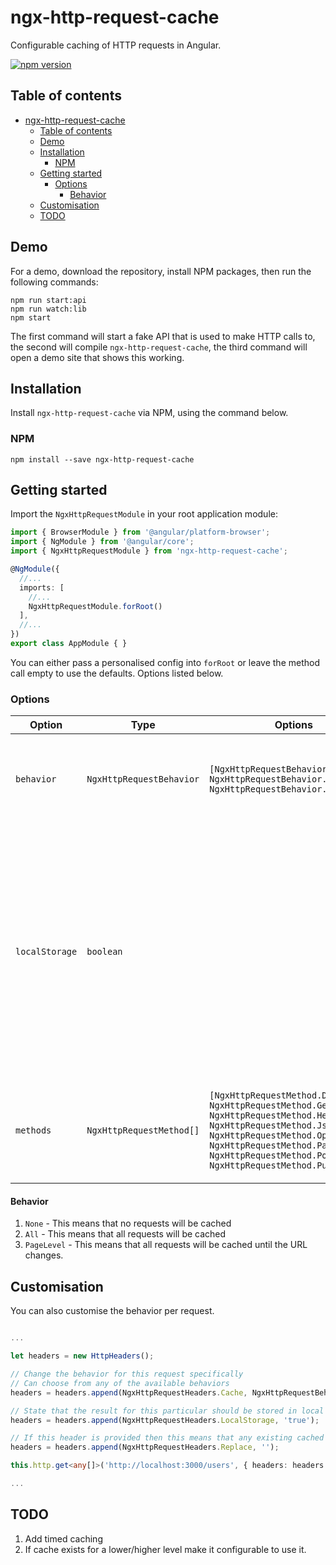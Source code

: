 # ngx-http-request-cache

Configurable caching of HTTP requests in Angular.

[![npm version](https://badge.fury.io/js/ngx-http-request-cache.svg)](https://badge.fury.io/js/ngx-http-request-cache)

## Table of contents

- [ngx-http-request-cache](#ngx-http-request-cache)
  - [Table of contents](#table-of-contents)
  - [Demo](#demo)
  - [Installation](#installation)
    - [NPM](#npm)
  - [Getting started](#getting-started)
    - [Options](#options)
      - [Behavior](#behavior)
  - [Customisation](#customisation)
  - [TODO](#todo)

## Demo

For a demo, download the repository, install NPM packages, then run the following commands:

```
npm run start:api
npm run watch:lib
npm start
```

The first command will start a fake API that is used to make HTTP calls to, the second will compile `ngx-http-request-cache`, the third command will open a demo site that shows this working.

## Installation
Install `ngx-http-request-cache` via NPM, using the command below.

### NPM
```shell
npm install --save ngx-http-request-cache
```

## Getting started
Import the `NgxHttpRequestModule` in your root application module:

```typescript
import { BrowserModule } from '@angular/platform-browser';
import { NgModule } from '@angular/core';
import { NgxHttpRequestModule } from 'ngx-http-request-cache';

@NgModule({
  //...
  imports: [
    //...
    NgxHttpRequestModule.forRoot()
  ],
  //...
})
export class AppModule { }
```

You can either pass a personalised config into `forRoot` or leave the method call empty to use the defaults. Options listed below.

### Options

| Option         | Type                     | Options                                                                                                                                                                                                                         | Default                       | Use                                                                                                                                                                                                                                 |
| -------------- | ------------------------ | ------------------------------------------------------------------------------------------------------------------------------------------------------------------------------------------------------------------------------- | ----------------------------- | ----------------------------------------------------------------------------------------------------------------------------------------------------------------------------------------------------------------------------------- |
| `behavior`     | `NgxHttpRequestBehavior` | `[NgxHttpRequestBehavior.None, NgxHttpRequestBehavior.All, NgxHttpRequestBehavior.PageLevel]`                                                                                                                                   | `NgxHttpRequestBehavior.None` | Used to define the behavior that all HTTP requests should be sent with.                                                                                                                                                             |
| `localStorage` | `boolean`                |                                                                                                                                                                                                                                 | false                         | Whether or not to store the cached results in `localStorage`. If this is set then the results will only be stored until the application is reloaded, or the page is refreshed depending on the type of behavior chosen (see below). |
| `methods`      | `NgxHttpRequestMethod[]` | `[NgxHttpRequestMethod.Delete, NgxHttpRequestMethod.Get, NgxHttpRequestMethod.Head, NgxHttpRequestMethod.Jsonp, NgxHttpRequestMethod.Options, NgxHttpRequestMethod.Patch, NgxHttpRequestMethod.Post, NgxHttpRequestMethod.Put]` | `[NgxHttpRequestMethod.Get]`  | The HTTP request types that should have hte default behavior applied to them.                                                                                                                                                       |


#### Behavior

1. `None` - This means that no requests will be cached
2. `All` - This means that all requests will be cached
3. `PageLevel` - This means that all requests will be cached until the URL changes.

## Customisation

You can also customise the behavior per request.

```typescript

...

let headers = new HttpHeaders();

// Change the behavior for this request specifically
// Can choose from any of the available behaviors
headers = headers.append(NgxHttpRequestHeaders.Cache, NgxHttpRequestBehavior);

// State that the result for this particular should be stored in local storage
headers = headers.append(NgxHttpRequestHeaders.LocalStorage, 'true');

// If this header is provided then this means that any existing cached value will be replaced
headers = headers.append(NgxHttpRequestHeaders.Replace, '');

this.http.get<any[]>('http://localhost:3000/users', { headers: headers });

...

```

## TODO

1. Add timed caching
1. If cache exists for a lower/higher level make it configurable to use it.
